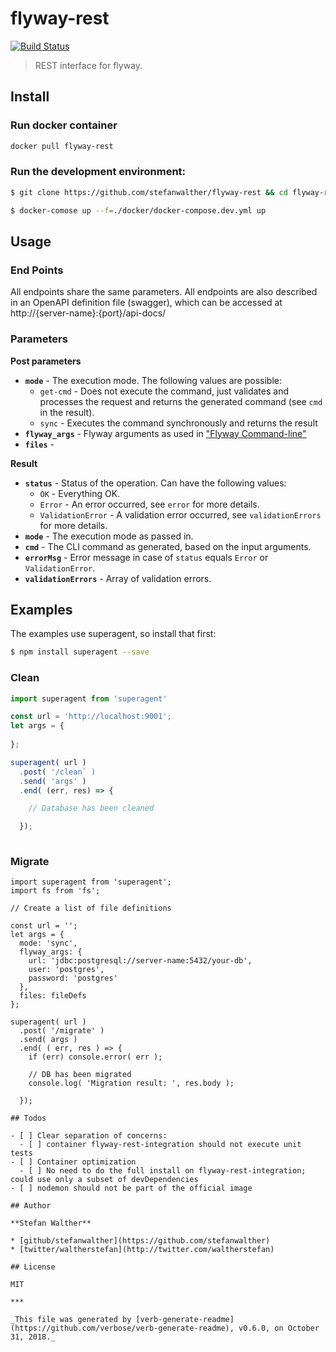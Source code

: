# flyway-rest

[![Build Status](https://travis-ci.org/stefanwalther/flyway-rest.svg?branch=master)](https://travis-ci.org/stefanwalther/flyway-rest)

> REST interface for flyway.

## Install

### Run docker container

```sh
docker pull flyway-rest
```

### Run the development environment:

```sh
$ git clone https://github.com/stefanwalther/flyway-rest && cd flyway-rest

$ docker-comose up --f=./docker/docker-compose.dev.yml up
```

## Usage

### End Points

<!-- see https://github.com/pando85/cherrymusic/blob/devel-django/docs/api/v1/index.md -->

All endpoints share the same parameters.
All endpoints are also described in an OpenAPI definition file (swagger), which can be accessed at http://{server-name}:{port}/api-docs/

### Parameters

**Post parameters**

* **`mode`** - The execution mode. The following values are possible:
  - `get-cmd` - Does not execute the command, just validates and processes the request and returns the generated command (see `cmd` in the result).
  - `sync` - Executes the command synchronously and returns the result
* **`flyway_args`** - Flyway arguments as used in ["Flyway Command-line"](https://flywaydb.org/documentation/commandline/)
* **`files`** -

**Result**

* **`status`** - Status of the operation. Can have the following values:
  - `OK` - Everything OK.
  - `Error` - An error occurred, see `error` for more details.
  - `ValidationError` - A validation error occurred, see `validationErrors` for more details.
* **`mode`** - The execution mode as passed in.
* **`cmd`** - The CLI command as generated, based on the input arguments.
* **`errorMsg`** - Error message in case of `status` equals `Error` or `ValidationError`.
* **`validationErrors`** - Array of validation errors.

## Examples

The examples use superagent, so install that first:

```sh
$ npm install superagent --save
```

### Clean

```js
import superagent from 'superagent'

const url = 'http://localhost:9001';
let args = {
  
};

superagent( url )
  .post( '/clean` )
  .send( 'args' )
  .end( (err, res) => {

    // Database has been cleaned

  });
  
```

### Migrate

```
import superagent from 'superagent';
import fs from 'fs';

// Create a list of file definitions

const url = '';
let args = {
  mode: 'sync',
  flyway_args: {
    url: 'jdbc:postgresql://server-name:5432/your-db',
    user: 'postgres',
    password: 'postgres'
  },
  files: fileDefs
};

superagent( url )
  .post( '/migrate' )
  .send( args )
  .end( ( err, res ) => {
    if (err) console.error( err );
    
    // DB has been migrated    
    console.log( 'Migration result: ', res.body );
    
  });

## Todos

- [ ] Clear separation of concerns:
  - [ ] container flyway-rest-integration should not execute unit tests
- [ ] Container optimization
  - [ ] No need to do the full install on flyway-rest-integration; could use only a subset of devDependencies
- [ ] nodemon should not be part of the official image

## Author

**Stefan Walther**

* [github/stefanwalther](https://github.com/stefanwalther)
* [twitter/waltherstefan](http://twitter.com/waltherstefan)

## License

MIT

***

_This file was generated by [verb-generate-readme](https://github.com/verbose/verb-generate-readme), v0.6.0, on October 31, 2018._
```